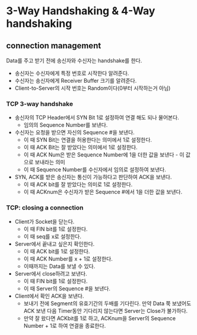 # 3-Way Handshaking & 4-Way handshaking

## connection management

Data를 주고 받기 전에 송신자와 수신자는 handshake를 한다.

* 송신자는 수신자에게 특정 번호로 시작한다 알려준다.
* 수신자는 송신자에게 Receiver Buffer 크기를 알려준다.
* Client-to-Server의 시작 번호는 Random이다(0부터 시작하는거 아님)

### TCP 3-way handshake

* 송신자의 TCP Header에서 SYN Bit 1로 설정하여 연결 해도 되나 물어본다.
  * 임의의 Sequence Number를 보낸다.
* 수신자는 요청을 받으면 자신의 Sequence #을 보낸다.
  * 이 때 SYN Bit는 연결을 허용한다는 의미에서 1로 설정한다.
  * 이 때 ACK Bit는 잘 받았다는 의미에서 1로 설정한다.
  * 이 때 ACK Num은 받은 Sequence Number에 1을 더한 값을 보낸다 - 이 값으로 보내라는 의미
  * 이 때 Sequence Number를 수신자에서 임의로 설정하여 보낸다.
* SYN, ACK를 받은 송신자는 통신이 가능하다고 판단하여 ACK을 보낸다.
  * 이 때 ACK bit를 잘 받았다는 의미로 1로 설정한다.
  * 이 때 ACKnum은 수신자가 받은 Sequence #에서 1을 더한 값을 보낸다.

### TCP: closing a connection

* Client가 Socket을 닫는다.
  * 이 때 FIN bit를 1로 설정한다.
  * 이 때 seq를 x로 설정한다.
* Server에서 끝내고 싶은지 확인한다.
  * 이 때 ACK bit를 1로 설정한다.
  * 이 때 ACK Number를 x + 1로 설정한다.
  * 이때까지는 Data를 보낼 수 있다.
* Server에서 close하려고 보낸다.
  * 이 때 FIN bit를 1로 설정한다.
  * 이 때 Server의 Sequence #을 보낸다.
* Client에서 확인 ACK을 보낸다.
  * 보내기 전에 Segment의 유효기간의 두배를 기다린다. 만약 Data 쭉 보냈어도 ACK 보낸 다음 Timer동안 기다리지 않는다면 Server는 Close가 불가하다.
  * 만약 잘 왔다면 ACKbit를 1로 하고, ACKnum을 Server의 Sequence Number + 1로 하여 연결을 종료한다.
